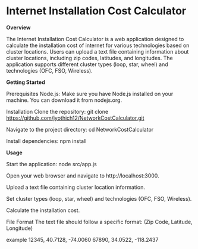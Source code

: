 # Internet Installation Cost Calculator


**Overview**

The Internet Installation Cost Calculator is a web application designed to calculate the installation cost of internet for various technologies based on cluster locations. Users can upload a text file containing information about cluster locations, including zip codes, latitudes, and longitudes. The application supports different cluster types (loop, star, wheel) and technologies (OFC, FSO, Wireless).

**Getting Started**

Prerequisites
Node.js: Make sure you have Node.js installed on your machine. You can download it from nodejs.org.

Installation
Clone the repository:
git clone https://github.com/jyothich12/NetworkCostCalculator.git

Navigate to the project directory:
cd NetworkCostCalculator

Install dependencies:
npm install

**Usage**

Start the application:
node src/app.js

Open your web browser and navigate to http://localhost:3000.

Upload a text file containing cluster location information.

Set cluster types (loop, star, wheel) and technologies (OFC, FSO, Wireless).

Calculate the installation cost.

File Format
The text file should follow a specific format: (Zip Code, Latitude, Longitude)

example
12345, 40.7128, -74.0060
67890, 34.0522, -118.2437
